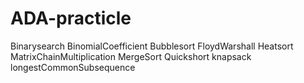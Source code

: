# ADA-practicle
Binarysearch
BinomialCoefficient
Bubblesort
FloydWarshall
Heatsort
MatrixChainMultiplication
MergeSort
Quickshort
knapsack
longestCommonSubsequence
